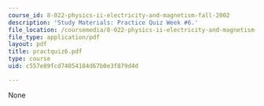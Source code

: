 ```yaml
---
course_id: 8-022-physics-ii-electricity-and-magnetism-fall-2002
description: 'Study Materials: Practice Quiz Week #6.'
file_location: /coursemedia/8-022-physics-ii-electricity-and-magnetism-fall-2002/c557e89fcd74054184d67b0e3f879d4d_practquiz6.pdf
file_type: application/pdf
layout: pdf
title: practquiz6.pdf
type: course
uid: c557e89fcd74054184d67b0e3f879d4d

---
```

None